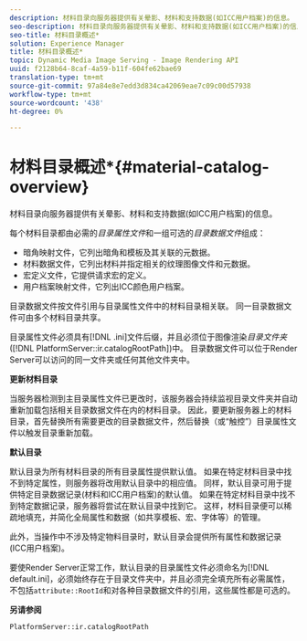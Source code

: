 ```yaml
---
description: 材料目录向服务器提供有关晕影、材料和支持数据(如ICC用户档案)的信息。
seo-description: 材料目录向服务器提供有关晕影、材料和支持数据(如ICC用户档案)的信息。
seo-title: 材料目录概述*
solution: Experience Manager
title: 材料目录概述*
topic: Dynamic Media Image Serving - Image Rendering API
uuid: f2128b64-8caf-4a59-b11f-604fe62bae69
translation-type: tm+mt
source-git-commit: 97a84e8e7edd3d834ca42069eae7c09c00d57938
workflow-type: tm+mt
source-wordcount: '438'
ht-degree: 0%

---
```



# 材料目录概述*{#material-catalog-overview}

材料目录向服务器提供有关晕影、材料和支持数据(如ICC用户档案)的信息。

每个材料目录都由必需的&#x200B;*目录属性文件*&#x200B;和一组可选的&#x200B;*目录数据文件*&#x200B;组成：

* 暗角映射文件，它列出暗角和模板及其关联的元数据。
* 材料数据文件，它列出材料并指定相关的纹理图像文件和元数据。
* 宏定义文件，它提供请求宏的定义。
* 用户档案映射文件，它列出ICC颜色用户档案。

目录数据文件按文件引用与目录属性文件中的材料目录相关联。 同一目录数据文件可由多个材料目录共享。

目录属性文件必须具有[!DNL .ini]文件后缀，并且必须位于图像渲染&#x200B;*目录文件夹*([!DNL PlatformServer::ir.catalogRootPath])中。 目录数据文件可以位于Render Server可以访问的同一文件夹或任何其他文件夹中。

**更新材料目录**

当服务器检测到主目录属性文件已更改时，该服务器会持续监视目录文件夹并自动重新加载包括相关目录数据文件在内的材料目录。 因此，要更新服务器上的材料目录，首先替换所有需要更改的目录数据文件，然后替换（或“触控”）目录属性文件以触发目录重新加载。

**默认目录**

默认目录为所有材料目录的所有目录属性提供默认值。 如果在特定材料目录中找不到特定属性，则服务器将改用默认目录中的相应值。 同样，默认目录可用于提供特定目录数据记录(材料和ICC用户档案)的默认值。 如果在特定材料目录中找不到特定数据记录，服务器将尝试在默认目录中找到它。 这样，材料目录便可以稀疏地填充，并简化全局属性和数据（如共享模板、宏、字体等）的管理。

此外，当操作中不涉及特定物料目录时，默认目录会提供所有属性和数据记录(ICC用户档案)。

要使Render Server正常工作，默认目录的目录属性文件必须命名为[!DNL default.ini]，必须始终存在于目录文件夹中，并且必须完全填充所有必需属性，不包括`attribute::RootId`和对各种目录数据文件的引用，这些属性都是可选的。

**另请参阅**

`PlatformServer::ir.catalogRootPath`
